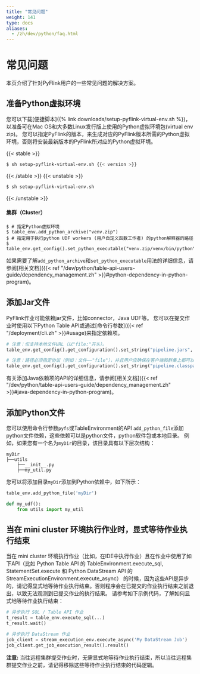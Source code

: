 ```yaml
---
title: "常见问题"
weight: 141
type: docs
aliases:
  - /zh/dev/python/faq.html
---
```

<!--
Licensed to the Apache Software Foundation (ASF) under one
or more contributor license agreements.  See the NOTICE file
distributed with this work for additional information
regarding copyright ownership.  The ASF licenses this file
to you under the Apache License, Version 2.0 (the
"License"); you may not use this file except in compliance
with the License.  You may obtain a copy of the License at

  http://www.apache.org/licenses/LICENSE-2.0

Unless required by applicable law or agreed to in writing,
software distributed under the License is distributed on an
"AS IS" BASIS, WITHOUT WARRANTIES OR CONDITIONS OF ANY
KIND, either express or implied.  See the License for the
specific language governing permissions and limitations
under the License.
-->

# 常见问题

本页介绍了针对PyFlink用户的一些常见问题的解决方案。



## 准备Python虚拟环境

您可以下载[便捷脚本]({% link downloads/setup-pyflink-virtual-env.sh %})，以准备可在Mac OS和大多数Linux发行版上使用的Python虚拟环境包(virtual env zip)。
您可以指定PyFlink的版本，来生成对应的PyFlink版本所需的Python虚拟环境，否则将安装最新版本的PyFlink所对应的Python虚拟环境。

{{< stable >}}
```bash 
$ sh setup-pyflink-virtual-env.sh {{< version >}}
```
{{< /stable >}}
{{< unstable >}}
```bash 
$ sh setup-pyflink-virtual-env.sh
```
{{< /unstable >}}

#### 集群（Cluster）

```shell
$ # 指定Python虚拟环境
$ table_env.add_python_archive("venv.zip")
$ # 指定用于执行python UDF workers (用户自定义函数工作者) 的python解释器的路径
$ table_env.get_config().set_python_executable("venv.zip/venv/bin/python")
```

如果需要了解`add_python_archive`和`set_python_executable`用法的详细信息，请参阅[相关文档]({{< ref "/dev/python/table-api-users-guide/dependency_management.zh" >}}#python-dependency-in-python-program)。

## 添加Jar文件

PyFlink作业可能依赖jar文件，比如connector，Java UDF等。
您可以在提交作业时使用以下Python Table API或通过[命令行参数]({{< ref "/deployment/cli.zh" >}}#usage)来指定依赖项。

```python
# 注意：仅支持本地文件URL（以"file:"开头）。
table_env.get_config().get_configuration().set_string("pipeline.jars", "file:///my/jar/path/connector.jar;file:///my/jar/path/udf.jar")

# 注意：路径必须指定协议（例如：文件——"file"），并且用户应确保在客户端和群集上都可以访问这些URL。
table_env.get_config().get_configuration().set_string("pipeline.classpaths", "file:///my/jar/path/connector.jar;file:///my/jar/path/udf.jar")
```

有关添加Java依赖项的API的详细信息，请参阅[相关文档]({{< ref "/dev/python/table-api-users-guide/dependency_management.zh" >}}#java-dependency-in-python-program)。

## 添加Python文件
您可以使用命令行参数`pyfs`或TableEnvironment的API `add_python_file`添加python文件依赖，这些依赖可以是python文件，python软件包或本地目录。
例如，如果您有一个名为`myDir`的目录，该目录具有以下层次结构：

```
myDir
├──utils
    ├──__init__.py
    ├──my_util.py
```

您可以将添加目录`myDir`添加到Python依赖中，如下所示：

```python
table_env.add_python_file('myDir')

def my_udf():
    from utils import my_util
```

## 当在 mini cluster 环境执行作业时，显式等待作业执行结束

当在 mini cluster 环境执行作业（比如，在IDE中执行作业）且在作业中使用了如下API（比如 Python Table API 的
TableEnvironment.execute_sql, StatementSet.execute 和 Python DataStream API 的 StreamExecutionEnvironment.execute_async）
的时候，因为这些API是异步的，请记得显式地等待作业执行结束。否则程序会在已提交的作业执行结束之前退出，以致无法观测到已提交作业的执行结果。
请参考如下示例代码，了解如何显式地等待作业执行结束：

```python
# 异步执行 SQL / Table API 作业
t_result = table_env.execute_sql(...)
t_result.wait()

# 异步执行 DataStream 作业
job_client = stream_execution_env.execute_async('My DataStream Job')
job_client.get_job_execution_result().result()
```

<strong>注意:</strong> 当往远程集群提交作业时，无需显式地等待作业执行结束，所以当往远程集群提交作业之前，请记得移除这些等待作业执行结束的代码逻辑。
